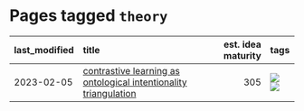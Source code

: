 # Pages tagged `theory`

|last_modified|title|est. idea maturity|tags
|:---|:---|---:|:---|
|2023-02-05|[contrastive learning as ontological intentionality triangulation](../contrastive_learning_as_ontological_intentionality_triangulation.md)|305|[![](https://img.shields.io/badge/tag-experimental-af803c)](../tags/experimental.md) [![](https://img.shields.io/badge/tag-theory-517a72)](../tags/theory.md)|